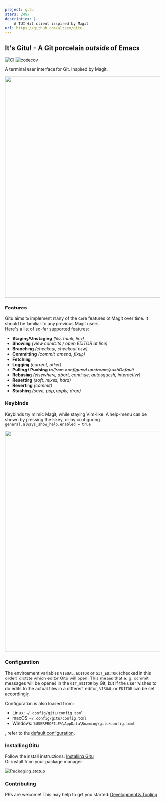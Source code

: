 ```yaml
---
project: gitu
stars: 2495
description: |-
    A TUI Git client inspired by Magit
url: https://github.com/altsem/gitu
---
```


## It's Gitu! - A Git porcelain *outside* of Emacs
[![CI](https://github.com/altsem/gitu/actions/workflows/ci.yml/badge.svg)](https://github.com/altsem/gitu/actions/workflows/ci.yml)
[![codecov](https://codecov.io/gh/altsem/gitu/graph/badge.svg?token=5YWPU7GWFW)](https://codecov.io/gh/altsem/gitu)

A terminal user interface for Git. Inspired by Magit.

<img style="width: 720px" src="vhs/rec.gif"/>

### Features
Gitu aims to implement many of the core features of Magit over time.
It should be familiar to any previous Magit users.\
Here's a list of so-far supported features:
- **Staging/Unstaging** _(file, hunk, line)_ 
- **Showing** _(view commits / open EDITOR at line)_
- **Branching** _(checkout, checkout new)_
- **Committing** _(commit, amend, fixup)_
- **Fetching**
- **Logging** _(current, other)_
- **Pulling / Pushing** _to/from configured upstream/pushDefault_
- **Rebasing** _(elsewhere, abort, continue, autosquash, interactive)_
- **Resetting** _(soft, mixed, hard)_
- **Reverting** _(commit)_
- **Stashing** _(save, pop, apply, drop)_

### Keybinds
Keybinds try mimic Magit, while staying Vim-like.
A help-menu can be shown by pressing the `h` key, or by configuring `general.always_show_help.enabled = true`


<img style="width: 720px" src="vhs/help.png"/>

### Configuration
The environment variables `VISUAL`, `EDITOR` or `GIT_EDITOR` (checked in this order) dictate which editor Gitu will open. This means that e. g. commit messages will be opened in the `GIT_EDITOR` by Git, but if the user wishes to do edits to the actual files in a different editor, `VISUAL` or `EDITOR` can be set accordingly.

Configuration is also loaded from:
- Linux:   `~/.config/gitu/config.toml`
- macOS:   `~/.config/gitu/config.toml`
- Windows: `%USERPROFILE%\AppData\Roaming\gitu\config.toml`

, refer to the [default configuration](src/default_config.toml).
### Installing Gitu
Follow the install instructions: [Installing Gitu](docs/installing.md)\
Or install from your package manager:

[![Packaging status](https://repology.org/badge/vertical-allrepos/gitu.svg)](https://repology.org/project/gitu/versions)

### Contributing
PRs are welcome!
This may help to get you started: [Development & Tooling](docs/dev-tooling.md)


